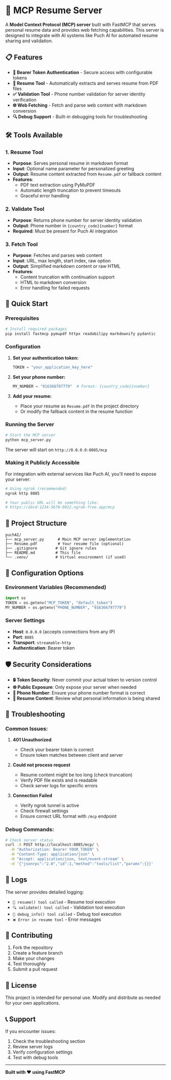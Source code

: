 # 🚀 MCP Resume Server

A **Model Context Protocol (MCP) server** built with FastMCP that serves personal resume data and provides web fetching capabilities. This server is designed to integrate with AI systems like Puch AI for automated resume sharing and validation.

## 📋 Features

- **🔐 Bearer Token Authentication** - Secure access with configurable tokens
- **📄 Resume Tool** - Automatically extracts and serves resume from PDF files
- **✅ Validation Tool** - Phone number validation for server identity verification
- **🌐 Web Fetching** - Fetch and parse web content with markdown conversion
- **🔍 Debug Support** - Built-in debugging tools for troubleshooting

## 🛠️ Tools Available

### 1. **Resume Tool**
- **Purpose**: Serves personal resume in markdown format
- **Input**: Optional name parameter for personalized greeting
- **Output**: Resume content extracted from `Resume.pdf` or fallback content
- **Features**: 
  - PDF text extraction using PyMuPDF
  - Automatic length truncation to prevent timeouts
  - Graceful error handling

### 2. **Validate Tool**
- **Purpose**: Returns phone number for server identity validation
- **Output**: Phone number in `{country_code}{number}` format
- **Required**: Must be present for Puch AI integration

### 3. **Fetch Tool**
- **Purpose**: Fetches and parses web content
- **Input**: URL, max length, start index, raw option
- **Output**: Simplified markdown content or raw HTML
- **Features**: 
  - Content truncation with continuation support
  - HTML to markdown conversion
  - Error handling for failed requests

## 🚀 Quick Start

### Prerequisites

```bash
# Install required packages
pip install fastmcp pymupdf httpx readabilipy markdownify pydantic
```

### Configuration

1. **Set your authentication token:**
   ```python
   TOKEN = "your_application_key_here"
   ```

2. **Set your phone number:**
   ```python
   MY_NUMBER = "916366797779"  # Format: {country_code}{number}
   ```

3. **Add your resume:**
   - Place your resume as `Resume.pdf` in the project directory
   - Or modify the fallback content in the resume function

### Running the Server

```bash
# Start the MCP server
python mcp_server.py
```

The server will start on `http://0.0.0.0:8085/mcp`

### Making it Publicly Accessible

For integration with external services like Puch AI, you'll need to expose your server:

```bash
# Using ngrok (recommended)
ngrok http 8085

# Your public URL will be something like:
# https://abcd-1234-5678-9012.ngrok-free.app/mcp
```


## 📁 Project Structure

```
puchAI/
├── mcp_server.py      # Main MCP server implementation
├── Resume.pdf         # Your resume file (optional)
├── .gitignore        # Git ignore rules
├── README.md         # This file
└── .venv/            # Virtual environment (if used)
```

## 🔧 Configuration Options

### Environment Variables (Recommended)
```python
import os
TOKEN = os.getenv("MCP_TOKEN", "default_token")
MY_NUMBER = os.getenv("PHONE_NUMBER", "916366797779")
```

### Server Settings
- **Host**: `0.0.0.0` (accepts connections from any IP)
- **Port**: `8085`
- **Transport**: `streamable-http`
- **Authentication**: Bearer token

## 🛡️ Security Considerations

- **🔒 Token Security**: Never commit your actual token to version control
- **🌐 Public Exposure**: Only expose your server when needed
- **📱 Phone Number**: Ensure your phone number format is correct
- **📄 Resume Content**: Review what personal information is being shared

## 🐛 Troubleshooting

### Common Issues:

1. **401 Unauthorized**
   - Check your bearer token is correct
   - Ensure token matches between client and server

2. **Could not process request**
   - Resume content might be too long (check truncation)
   - Verify PDF file exists and is readable
   - Check server logs for specific errors

3. **Connection Failed**
   - Verify ngrok tunnel is active
   - Check firewall settings
   - Ensure correct URL format with `/mcp` endpoint

### Debug Commands:
```bash
# Check server status
curl -X POST http://localhost:8085/mcp/ \
  -H "Authorization: Bearer YOUR_TOKEN" \
  -H "Content-Type: application/json" \
  -H "Accept: application/json, text/event-stream" \
  -d '{"jsonrpc":"2.0","id":1,"method":"tools/list","params":{}}'
```

## 📝 Logs

The server provides detailed logging:
- `📄 resume() tool called` - Resume tool execution
- `🔍 validate() tool called` - Validation tool execution  
- `🐛 debug_info() tool called` - Debug tool execution
- `❌ Error in resume tool` - Error messages

## 🤝 Contributing

1. Fork the repository
2. Create a feature branch
3. Make your changes
4. Test thoroughly
5. Submit a pull request

## 📄 License

This project is intended for personal use. Modify and distribute as needed for your own applications.

## 📞 Support

If you encounter issues:
1. Check the troubleshooting section
2. Review server logs
3. Verify configuration settings
4. Test with debug tools

---

**Built with ❤️ using FastMCP**
